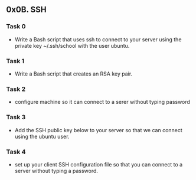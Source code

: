 ## 0x0B. SSH

### Task 0
- Write a Bash script that uses ssh to connect to your server using the private key ~/.ssh/school with the user ubuntu.
### Task 1
- Write a Bash script that creates an RSA key pair.
### Task 2
- configure machine so it can connect to a serer without typing password
### Task 3
- Add the SSH public key below to your server so that we can connect using the ubuntu user.
### Task 4
- set up your client SSH configuration file so that you can connect to a server without typing a password.

